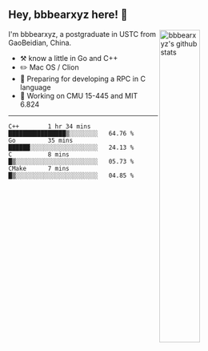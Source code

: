## Hey, bbbearxyz here! :wave:

<img align="right" alt="bbbearxyz's github stats" width="40%" src="https://github-readme-stats.vercel.app/api?username=bbbearxyz&show_icons=true">

I'm bbbearxyz, a postgraduate in USTC from GaoBeidian, China.

-   :hammer_and_pick:    know a little in Go and C++
-   :pencil2: Mac OS / Clion
-   :seedling: Preparing for developing a RPC in C language 
-   :thinking: Working on CMU 15-445 and MIT 6.824
---
<!--START_SECTION:waka-->
```text
C++        1 hr 34 mins    ████████████████▒░░░░░░░░   64.76 % 
Go         35 mins         ██████░░░░░░░░░░░░░░░░░░░   24.13 % 
C          8 mins          █▒░░░░░░░░░░░░░░░░░░░░░░░   05.73 % 
CMake      7 mins          █▒░░░░░░░░░░░░░░░░░░░░░░░   04.85 % 
```
<!--END_SECTION:waka-->

